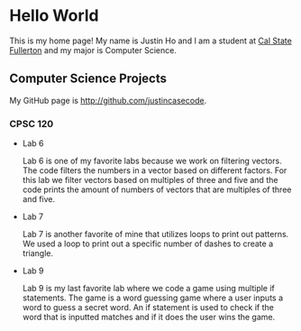 # Hello World

This is my home page! My name is Justin Ho and I am a student at [Cal State Fullerton](http://www.fullerton.edu/) and my major is Computer Science.

## Computer Science Projects

My GitHub page is http://github.com/justincasecode.

### CPSC 120

* Lab 6

    Lab 6 is one of my favorite labs because we work on filtering vectors. The code filters the numbers in a vector based on different factors. For this lab we filter vectors based on multiples of three and five and the code prints the amount of numbers of vectors that are multiples of three and five.

* Lab 7

    Lab 7 is another favorite of mine that utilizes loops to print out patterns. We used a loop to print out a specific number of dashes to create a triangle.

* Lab 9

    Lab 9 is my last favorite lab where we code a game using multiple if statements. The game is a word guessing game where a user inputs a word to guess a secret word. An if statement is used to check if the word that is inputted matches and if it does the user wins the game.
